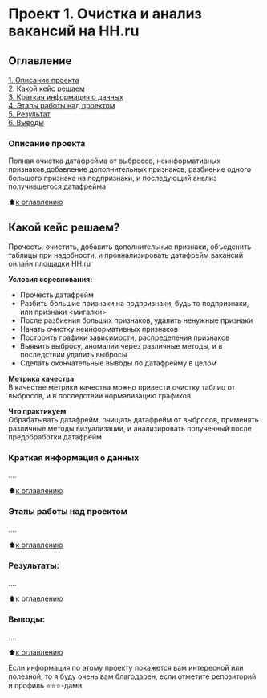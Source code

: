 # Проект 1. Очистка и анализ вакансий на HH.ru

## Оглавление  
[1. Описание проекта](https://github.com/Mekhty111/SF_DS_homework/blob/main/project_0/README.md)  
[2. Какой кейс решаем](#case)  
[3. Краткая информация о данных](https://github.com/Mekhty111/SF_DS_homework/blob/main/project_0/README.md)  
[4. Этапы работы над проектом](https://github.com/Mekhty111/SF_DS_homework/blob/main/project_0/README.md)  
[5. Результат](https://github.com/Mekhty111/SF_DS_homework/blob/main/project_0/README.md)    
[6. Выводы](https://github.com/Mekhty111/SF_DS_homework/blob/main/project_0/README.md) 

### Описание проекта    
Полная очистка датафрейма от выбросов, неинформативных признаков,добавление дополнительных признаков, разбиение одного большого признака на подпризнаки, и последующий анализ получившегося датафрейма

:arrow_up:[к оглавлению](https://github.com/Mekhty111/SF_DS_homework/blob/main/project_0/README.md)


<h2 id="case">Какой кейс решаем?</h2>
Прочесть, очистить, добавить дополнительные признаки, объеденить таблицы при надобности, и проанализировать датафрейм вакансий онлайн площадки HH.ru

**Условия соревнования:**  
- Прочесть датафрейм
- Разбить большие признаки на подпризнаки, будь то подпризнаки, или признаки <мигалки>
- После разбиения больших признаков, удалить ненужные признаки
- Начать очистку неинформативных признаков
- Построить графики зависимости, распределения признаков
- Выявить выбросу, аномалии через различные методы, и в последствии удалить выбросы
- Сделать окончательные выводы по датафрейму в целом

  
**Метрика качества**     
В качестве метрики качества можно привести очистку таблиц от выбросов, и в последствии нормализацию графиков.

**Что практикуем**     
Обрабатывать датафрейм, очищать датафрейм от выбросов, применять различные методы визуализации, и анализировать полученный после предобработки датафрейм


### Краткая информация о данных
....
  
:arrow_up:[к оглавлению](https://github.com/Mekhty111/SF_DS_homework/blob/main/project_0/README.md)


### Этапы работы над проектом  
....

:arrow_up:[к оглавлению](https://github.com/Mekhty111/SF_DS_homework/blob/main/project_0/README.md)


### Результаты:  
....

:arrow_up:[к оглавлению](https://github.com/Mekhty111/SF_DS_homework/blob/main/project_0/README.md)


### Выводы:  
....

:arrow_up:[к оглавлению](https://github.com/Mekhty111/SF_DS_homework/blob/main/project_0/README.md)


Если информация по этому проекту покажется вам интересной или полезной, то я буду очень вам благодарен, если отметите репозиторий и профиль ⭐️⭐️⭐️-дами
